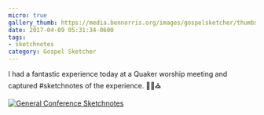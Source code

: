 ```yaml
---
micro: true
gallery_thumb: https://media.bennorris.org/images/gospelsketcher/thumbs/apr-17-quaker-meeting.jpg
date: 2017-04-09 05:31:34-0600
tags:
- sketchnotes
category: Gospel Sketcher
---
```


I had a fantastic experience today at a Quaker worship meeting and captured #sketchnotes of the experience. ✍🏼⛪️

[![General Conference Sketchnotes](https://media.bennorris.org/images/gospelsketcher/general/apr-17-quaker-meeting.jpg)](https://media.bennorris.org/images/gospelsketcher/general/apr-17-quaker-meeting.jpg)